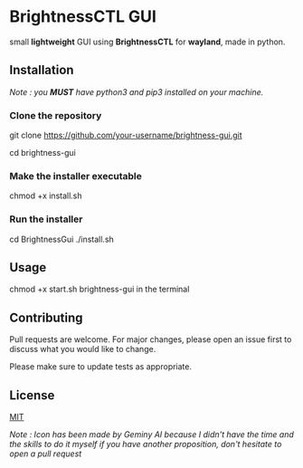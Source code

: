 # BrightnessCTL GUI
small **lightweight** GUI using **BrightnessCTL** for **wayland**, made in python. 

## Installation
*Note : you **MUST** have python3 and pip3 installed on your machine.*

### Clone the repository
git clone https://github.com/your-username/brightness-gui.git

cd brightness-gui

### Make the installer executable
chmod +x install.sh

### Run the installer
cd BrightnessGui
./install.sh

## Usage
chmod +x start.sh
brightness-gui in the terminal

## Contributing
Pull requests are welcome. For major changes, please open an issue first to discuss what you would like to change.

Please make sure to update tests as appropriate.

## License
[MIT](https://choosealicense.com/licenses/mit/)



*Note : Icon has been made by Geminy AI because
I didn't have the time and the skills to do it myself
if you have another proposition, don't hesitate to open a pull request*
